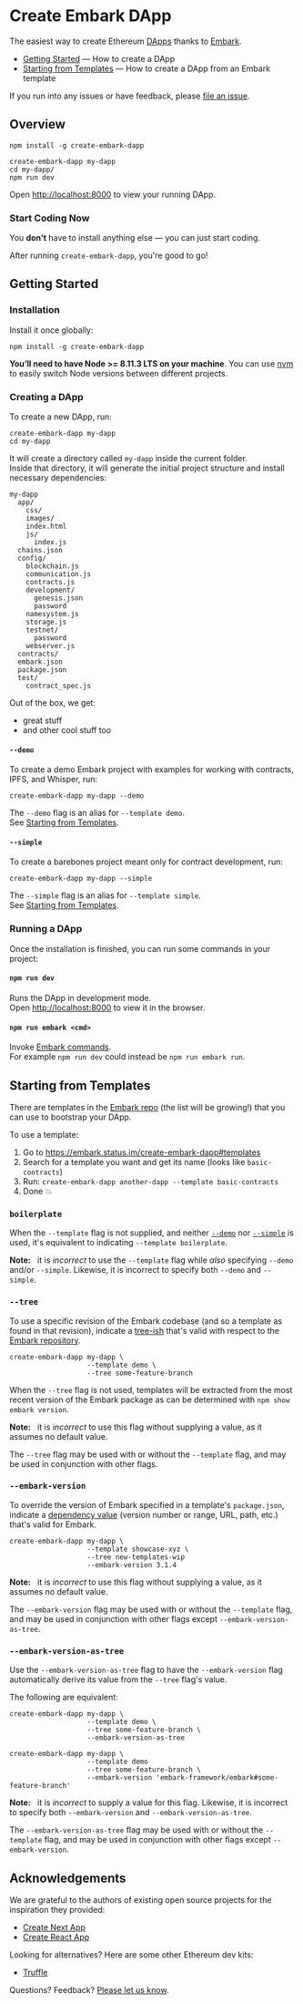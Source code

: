 # Create Embark DApp

The easiest way to create Ethereum [DApps](https://en.wikipedia.org/wiki/Decentralized_application) thanks to [Embark](https://embark.status.im/).

- [Getting Started](#getting-started) — How to create a DApp
- [Starting from Templates](#starting-from-templates) — How to create a DApp from an Embark template

If you run into any issues or have feedback, please [file an issue](https://github.com/michaelsbradleyjr/create-embark-dapp/issues/new).

## Overview

```shell
npm install -g create-embark-dapp

create-embark-dapp my-dapp
cd my-dapp/
npm run dev
```

Open [http://localhost:8000](http://localhost:8000) to view your running DApp.
<!--
<img width="600" alt="Create Embark DApp running in terminal" src="https://cloud.githubusercontent.com/assets/1026125/25556236/0ac91ca6-2cae-11e7-87ae-bb7974285063.png" />

<img width="600" alt="Create Embark DApp running in terminal" src="https://cloud.githubusercontent.com/assets/1026125/25556240/111fc3b6-2cae-11e7-84b6-961de4fd27f9.png" />
-->
### Start Coding Now

You **don't** have to install anything else &mdash; you can just start coding.

After running `create-embark-dapp`, you're good to go!

## Getting Started

### Installation

Install it once globally:

```shell
npm install -g create-embark-dapp
```

**You’ll need to have Node >= 8.11.3 LTS on your machine**. You can use [nvm](https://github.com/creationix/nvm#usage) to easily switch Node versions between different projects.

### Creating a DApp

To create a new DApp, run:

```shell
create-embark-dapp my-dapp
cd my-dapp
```

It will create a directory called `my-dapp` inside the current folder.<br>
Inside that directory, it will generate the initial project structure and install necessary dependencies:

```
my-dapp
  app/
    css/
    images/
    index.html
    js/
      index.js
  chains.json
  config/
    blockchain.js
    communication.js
    contracts.js
    development/
      genesis.json
      password
    namesystem.js
    storage.js
    testnet/
      password
    webserver.js
  contracts/
  embark.json
  package.json
  test/
    contract_spec.js
```

Out of the box, we get:

- great stuff
- and other cool stuff too

#### `--demo`

To create a demo Embark project with examples for working with contracts, IPFS, and Whisper, run:

```shell
create-embark-dapp my-dapp --demo
```

The `--demo` flag is an alias for `--template demo`.<br>
See [Starting from Templates](#starting-from-templates).

#### `--simple`

To create a barebones project meant only for contract development, run:

```shell
create-embark-dapp my-dapp --simple
```

The `--simple` flag is an alias for `--template simple`.<br>
See [Starting from Templates](#starting-from-templates).

### Running a DApp

Once the installation is finished, you can run some commands in your project:

#### `npm run dev`

Runs the DApp in development mode.<br>
Open [http://localhost:8000](http://localhost:8000) to view it in the browser.

#### `npm run embark <cmd>`

Invoke [Embark commands](https://embark.status.im/docs/embark_commands.html).<br>
For example `npm run dev` could instead be `npm run embark run`.

## Starting from Templates

There are templates in the [Embark repo](https://github.com/embark-framework/embark/tree/develop/templates/) (the list will be growing!) that you can use to bootstrap your DApp.

To use a template:

1.  Go to https://embark.status.im/create-embark-dapp#templates
2.  Search for a template you want and get its name (looks like `basic-contracts`)
3.  Run: `create-embark-dapp another-dapp --template basic-contracts`
4.  Done 💥

### `boilerplate`

When the `--template` flag is not supplied, and neither [`--demo`](#--demo) nor [`--simple`](#--simple) is used, it's equivalent to indicating `--template boilerplate`.

**Note:** &nbsp; it is *incorrect* to use the `--template` flag while *also* specifying `--demo` and/or `--simple`. Likewise, it is incorrect to specify both `--demo` and `--simple`.

### `--tree`

To use a specific revision of the Embark codebase (and so a template as found in that revision), indicate a [tree-ish](https://git-scm.com/docs/gitglossary#gitglossary-aiddeftree-ishatree-ishalsotreeish) that's valid with respect to the [Embark repository](https://github.com/embark-framework/embark).

```shell
create-embark-dapp my-dapp \
                   --template demo \
                   --tree some-feature-branch
```

When the `--tree` flag is not used, templates will be extracted from the most recent version of the Embark package as can be determined with `npm show embark version`.

**Note:** &nbsp; it is *incorrect* to use this flag without supplying a value, as it assumes no default value.

The `--tree` flag may be used with or without the `--template` flag, and may be used in conjunction with other flags.

### `--embark-version`

To override the version of Embark specified in a template's `package.json`, indicate a [dependency value](https://docs.npmjs.com/files/package.json#dependencies) (version number or range, URL, path, etc.) that's valid for Embark.

```shell
create-embark-dapp my-dapp \
                   --template showcase-xyz \
                   --tree new-templates-wip
                   --embark-version 3.1.4
```

**Note:** &nbsp; it is *incorrect* to use this flag without supplying a value, as it assumes no default value.

The `--embark-version` flag may be used with or without the `--template` flag, and may be used in conjunction with other flags except `--embark-version-as-tree`.

### `--embark-version-as-tree`

Use the `--embark-version-as-tree` flag to have the `--embark-version` flag automatically derive its value from the `--tree` flag's value.

The following are equivalent:

``` shell
create-embark-dapp my-dapp \
                   --template demo \
                   --tree some-feature-branch \
                   --embark-version-as-tree
```
``` shell
create-embark-dapp my-dapp \
                   --template demo
                   --tree some-feature-branch \
                   --embark-version 'embark-framework/embark#some-feature-branch'
```

**Note:** &nbsp; it is *incorrect* to supply a value for this flag. Likewise, it is incorrect to specify both `--embark-version` and `--embark-version-as-tree`.

The `--embark-version-as-tree` flag may be used with or without the `--template` flag, and may be used in conjunction with other flags except `--embark-version`.

## Acknowledgements

We are grateful to the authors of existing open source projects for the inspiration they provided:

- [Create Next App](https://github.com/segmentio/create-next-app)
- [Create React App](https://github.com/facebook/create-react-app)

Looking for alternatives? Here are some other Ethereum dev kits:

- [Truffle](https://github.com/trufflesuite/truffle)

Questions? Feedback? [Please let us know](https://github.com/michaelsbradleyjr/create-embark-dapp/issues/new).
